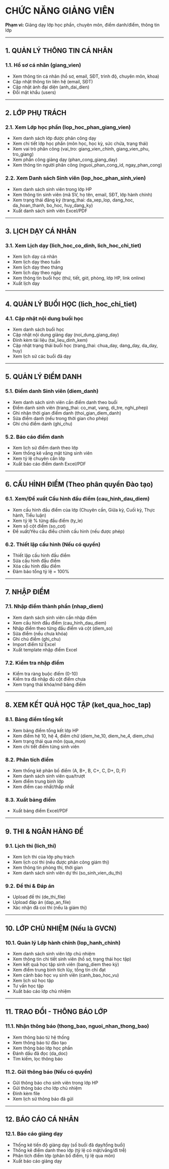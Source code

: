 # CHỨC NĂNG GIẢNG VIÊN

**Phạm vi:** Giảng dạy lớp học phần, chuyên môn, điểm danh/điểm, thông tin lớp

---

## 1. QUẢN LÝ THÔNG TIN CÁ NHÂN

### 1.1. Hồ sơ cá nhân (giang_vien)

-   Xem thông tin cá nhân (hồ sơ, email, SĐT, trình độ, chuyên môn, khoa)
-   Cập nhật thông tin liên hệ (email, SĐT)
-   Cập nhật ảnh đại diện (anh_dai_dien)
-   Đổi mật khẩu (users)

---

## 2. LỚP PHỤ TRÁCH

### 2.1. Xem Lớp học phần (lop_hoc_phan_giang_vien)

-   Xem danh sách lớp được phân công dạy
-   Xem chi tiết lớp học phần (môn học, học kỳ, sức chứa, trạng thái)
-   Xem vai trò phân công (vai_tro: giang_vien_chinh, giang_vien_phu, tro_giang)
-   Xem phần công giảng dạy (phan_cong_giang_day)
-   Xem thông tin người phân công (nguoi_phan_cong_id, ngay_phan_cong)

### 2.2. Xem Danh sách Sinh viên (lop_hoc_phan_sinh_vien)

-   Xem danh sách sinh viên trong lớp HP
-   Xem thông tin sinh viên (mã SV, họ tên, email, SĐT, lớp hành chính)
-   Xem trạng thái đăng ký (trang_thai: da_xep_lop, dang_hoc, da_hoan_thanh, bo_hoc, huy_dang_ky)
-   Xuất danh sách sinh viên Excel/PDF

---

## 3. LỊCH DẠY CÁ NHÂN

### 3.1. Xem Lịch dạy (lich_hoc_co_dinh, lich_hoc_chi_tiet)

-   Xem lịch dạy cá nhân
-   Xem lịch dạy theo tuần
-   Xem lịch dạy theo tháng
-   Xem lịch dạy theo ngày
-   Xem thông tin buổi học (thứ, tiết, giờ, phòng, lớp HP, link online)
-   Xuất lịch dạy

---

## 4. QUẢN LÝ BUỔI HỌC (lich_hoc_chi_tiet)

### 4.1. Cập nhật nội dung buổi học

-   Xem danh sách buổi học
-   Cập nhật nội dung giảng dạy (noi_dung_giang_day)
-   Đính kèm tài liệu (tai_lieu_dinh_kem)
-   Cập nhật trạng thái buổi học (trang_thai: chua_day, dang_day, da_day, huy)
-   Xem lịch sử các buổi đã dạy

---

## 5. QUẢN LÝ ĐIỂM DANH

### 5.1. Điểm danh Sinh viên (diem_danh)

-   Xem danh sách sinh viên cần điểm danh theo buổi
-   Điểm danh sinh viên (trang_thai: co_mat, vang, di_tre, nghi_phep)
-   Ghi nhận thời gian điểm danh (thoi_gian_diem_danh)
-   Sửa điểm danh (nếu trong thời gian cho phép)
-   Ghi chú điểm danh (ghi_chu)

### 5.2. Báo cáo điểm danh

-   Xem lịch sử điểm danh theo lớp
-   Xem thống kê vắng mặt từng sinh viên
-   Xem tỷ lệ chuyên cần lớp
-   Xuất báo cáo điểm danh Excel/PDF

---

## 6. CẤU HÌNH ĐIỂM (Theo phân quyền Đào tạo)

### 6.1. Xem/Đề xuất Cấu hình đầu điểm (cau_hinh_dau_diem)

-   Xem cấu hình đầu điểm của lớp (Chuyên cần, Giữa kỳ, Cuối kỳ, Thực hành, Tiểu luận)
-   Xem tỷ lệ % từng đầu điểm (ty_le)
-   Xem số cột điểm (so_cot)
-   Đề xuất/Yêu cầu điều chỉnh cấu hình (nếu được phép)

### 6.2. Thiết lập cấu hình (Nếu có quyền)

-   Thiết lập cấu hình đầu điểm
-   Sửa cấu hình đầu điểm
-   Xóa cấu hình đầu điểm
-   Đảm bảo tổng tỷ lệ = 100%

---

## 7. NHẬP ĐIỂM

### 7.1. Nhập điểm thành phần (nhap_diem)

-   Xem danh sách sinh viên cần nhập điểm
-   Xem cấu hình đầu điểm (cau_hinh_dau_diem)
-   Nhập điểm theo từng đầu điểm và cột (diem_so)
-   Sửa điểm (nếu chưa khóa)
-   Ghi chú điểm (ghi_chu)
-   Import điểm từ Excel
-   Xuất template nhập điểm Excel

### 7.2. Kiểm tra nhập điểm

-   Kiểm tra ràng buộc điểm (0-10)
-   Kiểm tra đã nhập đủ cột điểm chưa
-   Xem trạng thái khóa/mở bảng điểm

---

## 8. XEM KẾT QUẢ HỌC TẬP (ket_qua_hoc_tap)

### 8.1. Bảng điểm tổng kết

-   Xem bảng điểm tổng kết lớp HP
-   Xem điểm hệ 10, hệ 4, điểm chữ (diem_he_10, diem_he_4, diem_chu)
-   Xem trạng thái qua môn (qua_mon)
-   Xem chi tiết điểm từng sinh viên

### 8.2. Phân tích điểm

-   Xem thống kê phân bố điểm (A, B+, B, C+, C, D+, D, F)
-   Xem danh sách sinh viên qua/trượt
-   Xem điểm trung bình lớp
-   Xem điểm cao nhất/thấp nhất

### 8.3. Xuất bảng điểm

-   Xuất bảng điểm Excel/PDF

---

## 9. THI & NGÂN HÀNG ĐỀ

### 9.1. Lịch thi (lich_thi)

-   Xem lịch thi của lớp phụ trách
-   Xem lịch coi thi (nếu được phân công giám thị)
-   Xem thông tin phòng thi, thời gian
-   Xem danh sách sinh viên dự thi (so_sinh_vien_du_thi)

### 9.2. Đề thi & Đáp án

-   Upload đề thi (de_thi_file)
-   Upload đáp án (dap_an_file)
-   Xác nhận đã coi thi (nếu là giám thị)

---

## 10. LỚP CHỦ NHIỆM (Nếu là GVCN)

### 10.1. Quản lý Lớp hành chính (lop_hanh_chinh)

-   Xem danh sách sinh viên lớp chủ nhiệm
-   Xem thông tin chi tiết sinh viên (hồ sơ, trạng thái học tập)
-   Xem kết quả học tập sinh viên (bang_diem theo kỳ)
-   Xem điểm trung bình tích lũy, tổng tín chỉ đạt
-   Xem cảnh báo học vụ sinh viên (canh_bao_hoc_vu)
-   Xem lịch sử học tập
-   Tư vấn học tập
-   Xuất báo cáo lớp chủ nhiệm

---

## 11. TRAO ĐỔI - THÔNG BÁO LỚP

### 11.1. Nhận thông báo (thong_bao, nguoi_nhan_thong_bao)

-   Xem thông báo từ hệ thống
-   Xem thông báo từ đào tạo
-   Xem thông báo lớp học phần
-   Đánh dấu đã đọc (da_doc)
-   Tìm kiếm, lọc thông báo

### 11.2. Gửi thông báo (Nếu có quyền)

-   Gửi thông báo cho sinh viên trong lớp HP
-   Gửi thông báo cho lớp chủ nhiệm
-   Đính kèm file
-   Xem lịch sử thông báo đã gửi

---

## 12. BÁO CÁO CÁ NHÂN

### 12.1. Báo cáo giảng dạy

-   Thống kê tiến độ giảng dạy (số buổi đã dạy/tổng buổi)
-   Thống kê điểm danh theo lớp (tỷ lệ có mặt/vắng/đi trễ)
-   Phân tích điểm lớp (phân bố điểm, tỷ lệ qua môn)
-   Xuất báo cáo giảng dạy
